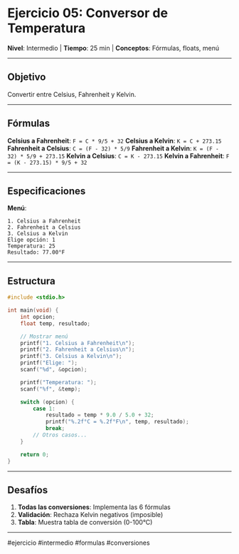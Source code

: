 # Ejercicio 05: Conversor de Temperatura

**Nivel**: Intermedio | **Tiempo**: 25 min | **Conceptos**: Fórmulas, floats, menú

---

## Objetivo

Convertir entre Celsius, Fahrenheit y Kelvin.

---

## Fórmulas

**Celsius a Fahrenheit**: `F = C * 9/5 + 32`
**Celsius a Kelvin**: `K = C + 273.15`
**Fahrenheit a Celsius**: `C = (F - 32) * 5/9`
**Fahrenheit a Kelvin**: `K = (F - 32) * 5/9 + 273.15`
**Kelvin a Celsius**: `C = K - 273.15`
**Kelvin a Fahrenheit**: `F = (K - 273.15) * 9/5 + 32`

---

## Especificaciones

**Menú**:
```
1. Celsius a Fahrenheit
2. Fahrenheit a Celsius
3. Celsius a Kelvin
Elige opción: 1
Temperatura: 25
Resultado: 77.00°F
```

---

## Estructura

```c
#include <stdio.h>

int main(void) {
    int opcion;
    float temp, resultado;

    // Mostrar menú
    printf("1. Celsius a Fahrenheit\n");
    printf("2. Fahrenheit a Celsius\n");
    printf("3. Celsius a Kelvin\n");
    printf("Elige: ");
    scanf("%d", &opcion);

    printf("Temperatura: ");
    scanf("%f", &temp);

    switch (opcion) {
        case 1:
            resultado = temp * 9.0 / 5.0 + 32;
            printf("%.2f°C = %.2f°F\n", temp, resultado);
            break;
        // Otros casos...
    }

    return 0;
}
```

---

## Desafíos

1. **Todas las conversiones**: Implementa las 6 fórmulas
2. **Validación**: Rechaza Kelvin negativos (imposible)
3. **Tabla**: Muestra tabla de conversión (0-100°C)

---

#ejercicio #intermedio #formulas #conversiones
